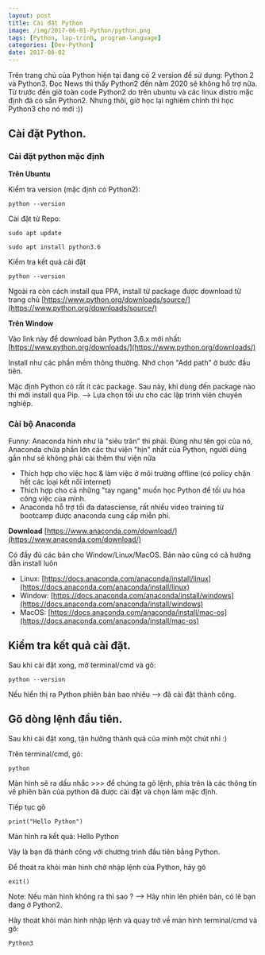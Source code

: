 ```yaml
---
layout: post
title: Cài đặt Python
image: /img/2017-06-01-Python/python.png
tags: [Python, lap-trinh, program-language]
categories: [Dev-Python]
date: 2017-06-02
---
```



Trên trang chủ của Python hiện tại đang có 2 version để sử dụng: Python 2 và Python3. Đọc News thì thấy Python2 đến năm 2020 sẽ không hỗ trợ nữa. Từ trước đến giờ toàn code Python2 do trên ubuntu và các linux distro mặc định đã có sẵn Python2. Nhưng thôi, giờ học lại nghiêm chỉnh thì học Python3 cho nó mới :))


## Cài đặt Python.

### Cài đặt python mặc định


**Trên Ubuntu**

Kiểm tra version (mặc định có Python2): 
```
python --version
```

Cài đặt từ Repo:
```
sudo apt update

sudo apt install python3.6
```

Kiểm tra kết quả cài đặt
```
python --version
```

Ngoài ra còn cách install qua PPA, install từ package được download từ trang chủ
[https://www.python.org/downloads/source/](https://www.python.org/downloads/source/)

**Trên Window**

Vào link này để download bản Python 3.6.x mới nhất:
[https://www.python.org/downloads/](https://www.python.org/downloads/)

Install như các phần mềm thông thường. Nhớ chọn "Add path" ở bước đầu tiên.



Mặc định Python có rất ít các package. Sau này, khi dùng đến package nào thì mới install qua Pip. --> Lựa chọn tối ưu cho các lập trình viên chuyên nghiệp.

### Cài bộ Anaconda
Funny: Anaconda hình như là "siêu trăn" thì phải.
Đúng như tên gọi của nó, Anaconda chứa phần lớn các thư viện "hịn" nhất của Python, người dùng gần như sẽ không phải cài thêm thư viện nữa
- Thích hợp cho việc học & làm việc ở môi trường offline (có policy chặn hết các loại kết nối internet)
- Thích hợp cho cả những "tay ngang" muốn học Python để tối ưu hóa công việc của mình.
- Anaconda hỗ trợ tối đa datasciense, rất nhiều video training từ bootcamp được anaconda cung cấp miễn phí.

**Download**
[https://www.anaconda.com/download/](https://www.anaconda.com/download/)

Có đầy đủ các bản cho Window/Linux/MacOS. 
Bản nào cũng có cả hướng dẫn install luôn
- Linux: [https://docs.anaconda.com/anaconda/install/linux](https://docs.anaconda.com/anaconda/install/linux)
- Window: [https://docs.anaconda.com/anaconda/install/windows](https://docs.anaconda.com/anaconda/install/windows)
- MacOS: [https://docs.anaconda.com/anaconda/install/mac-os](https://docs.anaconda.com/anaconda/install/mac-os)

## Kiểm tra kết quả cài đặt.

Sau khi cài đặt xong, mở terminal/cmd và gõ:
```
python --version
```

Nếu hiển thị ra Python phiên bản bao nhiêu --> đã cài đặt thành công.

## Gõ dòng lệnh đầu tiên.

Sau khi cài đặt xong, tận hưởng thành quả của mình một chút nhỉ :)

Trên terminal/cmd, gõ:

```
python
```

Màn hình sẽ ra dấu nhắc >>> để chúng ta gõ lệnh, phía trên là các thông tin về phiên bản của python đã được cài đặt và chọn làm mặc định.

Tiếp tục gõ

```
print("Hello Python")
```

Màn hình ra kết quả: Hello Python

Vậy là bạn đã thành công với chương trình đầu tiên bằng Python.

Để thoát ra khỏi màn hình chờ nhập lệnh của Python, hãy gõ 

```
exit()
```


Note: 
Nếu màn hình không ra thì sao ? --> Hãy nhìn lên phiên bản, có lẽ bạn đang ở Python2.

Hãy thoát khỏi màn hình nhập lệnh và quay trở về màn hình terminal/cmd và gõ:

```
Python3
```
